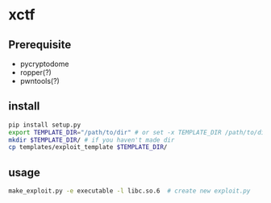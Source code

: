 # xctf

## Prerequisite

* pycryptodome
* ropper(?)
* pwntools(?)

## install

```bash
pip install setup.py
export TEMPLATE_DIR="/path/to/dir" # or set -x TEMPLATE_DIR /path/to/dir
mkdir $TEMPLATE_DIR/ # if you haven't made dir
cp templates/exploit_template $TEMPLATE_DIR/
```

## usage

```bash
make_exploit.py -e executable -l libc.so.6  # create new exploit.py
```